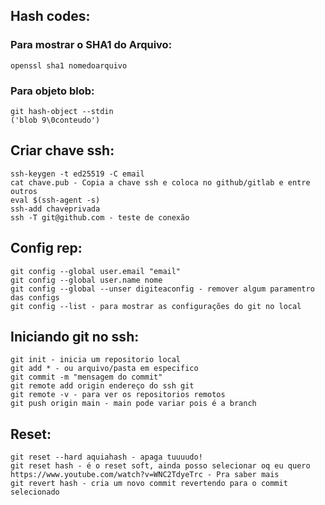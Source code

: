 ## Hash codes:
### Para mostrar o SHA1 do Arquivo:
    openssl sha1 nomedoarquivo

### Para objeto blob:
    git hash-object --stdin
    ('blob 9\0conteudo')

## Criar chave ssh:
    ssh-keygen -t ed25519 -C email
    cat chave.pub - Copia a chave ssh e coloca no github/gitlab e entre outros
    eval $(ssh-agent -s)
    ssh-add chaveprivada
    ssh -T git@github.com - teste de conexão

## Config rep:
    git config --global user.email "email"
    git config --global user.name nome
    git config --global --unser digiteaconfig - remover algum paramentro das configs
    git config --list - para mostrar as configurações do git no local

## Iniciando git no ssh:
    git init - inicia um repositorio local
    git add * - ou arquivo/pasta em especifico
    git commit -m "mensagem do commit"
    git remote add origin endereço do ssh git
    git remote -v - para ver os repositorios remotos
    git push origin main - main pode variar pois é a branch


## Reset:
    git reset --hard aquiahash - apaga tuuuudo!
    git reset hash - é o reset soft, ainda posso selecionar oq eu quero
    https://www.youtube.com/watch?v=WNC2TdyeTrc - Pra saber mais
    git revert hash - cria um novo commit revertendo para o commit selecionado